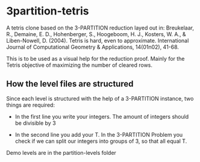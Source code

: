 # 3partition-tetris

A tetris clone based on the 3-PARTITION reduction layed out in: Breukelaar, R., Demaine, E. D., Hohenberger, S., Hoogeboom, H. J., Kosters, W. A., & Liben-Nowell, D. (2004). Tetris is hard, even to approximate. International Journal of Computational Geometry & Applications, 14(01n02), 41-68.

This is to be used as a visual help for the reduction proof. Mainly for the Tetris objective of maximizing the number of cleared rows.

## How the level files are structured
Since each level is structured with the help of a 3-PARTITION instance, two things are required:

- In the first line you write your integers. The amount of integers should be divisible by 3

- In the second line you add your T. In the 3-PARTITION Problem you check if we can split our integers into groups of 3, so that all equal T.

Demo levels are in the partition-levels folder